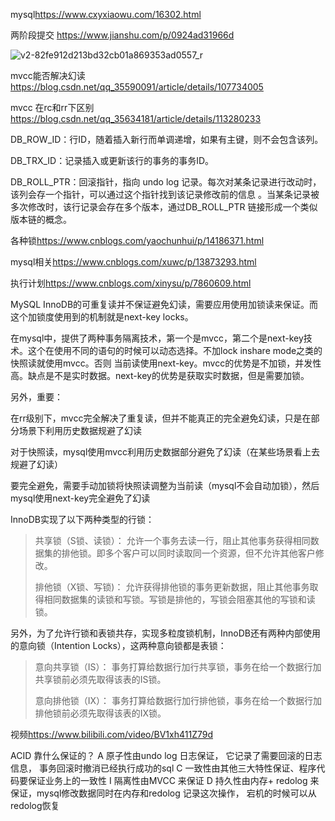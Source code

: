 mysql<https://www.cxyxiaowu.com/16302.html>

两阶段提交 <https://www.jianshu.com/p/0924ad31966d>

![v2-82fe912d213bd32cb01a869353ad0557_r](https://i.imgur.com/asHB2dx.jpg)

mvcc能否解决幻读 <https://blog.csdn.net/qq_35590091/article/details/107734005>

mvcc 在rc和rr下区别<https://blog.csdn.net/qq_35634181/article/details/113280233>

DB_ROW_ID：行ID，随着插入新行而单调递增，如果有主键，则不会包含该列。

DB_TRX_ID：记录插入或更新该行的事务的事务ID。

DB_ROLL_PTR：回滚指针，指向 undo log 记录。每次对某条记录进行改动时，该列会存一个指针，可以通过这个指针找到该记录修改前的信息 。当某条记录被多次修改时，该行记录会存在多个版本，通过DB_ROLL_PTR 链接形成一个类似版本链的概念。


各种锁<https://www.cnblogs.com/yaochunhui/p/14186371.html>

mysql相关<https://www.cnblogs.com/xuwc/p/13873293.html>

执行计划<https://www.cnblogs.com/xinysu/p/7860609.html>


MySQL InnoDB的可重复读并不保证避免幻读，需要应用使用加锁读来保证。而这个加锁度使用到的机制就是next-key locks。

在mysql中，提供了两种事务隔离技术，第一个是mvcc，第二个是next-key技术。这个在使用不同的语句的时候可以动态选择。不加lock inshare mode之类的快照读就使用mvcc。否则 当前读使用next-key。mvcc的优势是不加锁，并发性高。缺点是不是实时数据。next-key的优势是获取实时数据，但是需要加锁。

另外，重要：

在rr级别下，mvcc完全解决了重复读，但并不能真正的完全避免幻读，只是在部分场景下利用历史数据规避了幻读

对于快照读，mysql使用mvcc利用历史数据部分避免了幻读（在某些场景看上去规避了幻读）

要完全避免，需要手动加锁将快照读调整为当前读（mysql不会自动加锁），然后mysql使用next-key完全避免了幻读




InnoDB实现了以下两种类型的行锁：

> 共享锁（S锁、读锁）： 允许一个事务去读一行，阻止其他事务获得相同数据集的排他锁。即多个客户可以同时读取同一个资源，但不允许其他客户修改。
> 
> 排他锁（X锁、写锁)： 允许获得排他锁的事务更新数据，阻止其他事务取得相同数据集的读锁和写锁。写锁是排他的，写锁会阻塞其他的写锁和读锁。


另外，为了允许行锁和表锁共存，实现多粒度锁机制，InnoDB还有两种内部使用的意向锁（Intention Locks），这两种意向锁都是表锁：

> 意向共享锁（IS）： 事务打算给数据行加行共享锁，事务在给一个数据行加共享锁前必须先取得该表的IS锁。
>
> 意向排他锁（IX）： 事务打算给数据行加行排他锁，事务在给一个数据行加排他锁前必须先取得该表的IX锁。



视频<https://www.bilibili.com/video/BV1xh411Z79d>

ACID 靠什么保证的？
A 原子性由undo log 日志保证， 它记录了需要回滚的日志信息， 事务回滚时撤消已经执行成功的sql
C 一致性由其他三大特性保证、程序代码要保证业务上的一致性
I 隔离性由MVCC 来保证
D 持久性由内存+ redolog 来保证，mysql修改数据同时在内存和redolog 记录这次操作， 宕机的时候可以从redolog恢复